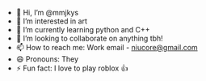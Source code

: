 - 👋 Hi, I’m @mmjkys
- 👀 I’m interested in art
- 🌱 I’m currently learning python and C++
- 💞️ I’m looking to collaborate on anything tbh!
- 📫 How to reach me: Work email - niucore@gmail.com
- 😄 Pronouns: They
- ⚡ Fun fact: I love to play roblox 👍

<!---
mmjkys/mmjkys is a ✨ special ✨ repository because its `README.md` (this file) appears on your GitHub profile.
You can click the Preview link to take a look at your changes.
--->
